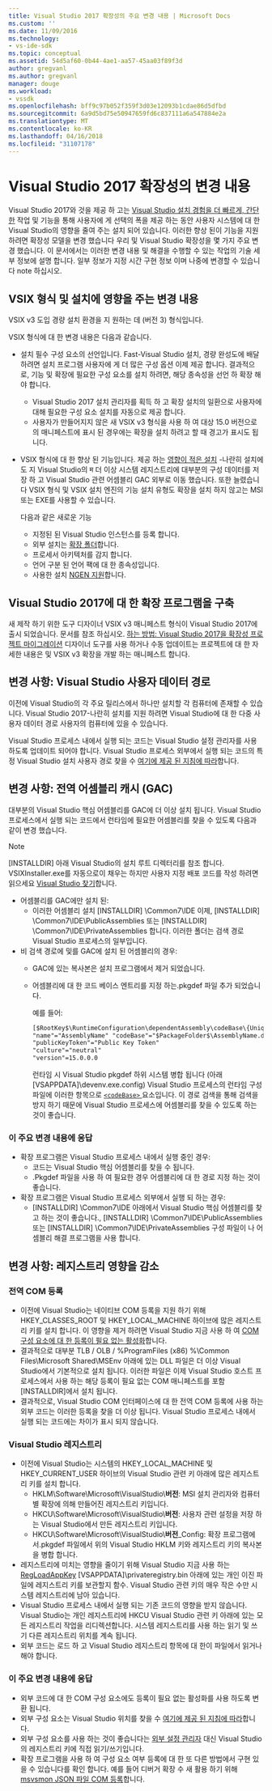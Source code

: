 ```yaml
---
title: Visual Studio 2017 확장성의 주요 변경 내용 | Microsoft Docs
ms.custom: ''
ms.date: 11/09/2016
ms.technology:
- vs-ide-sdk
ms.topic: conceptual
ms.assetid: 54d5af60-0b44-4ae1-aa57-45aa03f89f3d
author: gregvanl
ms.author: gregvanl
manager: douge
ms.workload:
- vssdk
ms.openlocfilehash: bff9c97b052f359f3d03e12093b1cdae86d5dfbd
ms.sourcegitcommit: 6a9d5bd75e50947659fd6c837111a6a547884e2a
ms.translationtype: MT
ms.contentlocale: ko-KR
ms.lasthandoff: 04/16/2018
ms.locfileid: "31107178"
---
```

# <a name="changes-in-visual-studio-2017-extensibility"></a>Visual Studio 2017 확장성의 변경 내용

Visual Studio 2017와 것을 제공 하 고는 [Visual Studio 설치 경험을 더 빠르게, 간단한](https://blogs.msdn.microsoft.com/visualstudio/2016/04/01/faster-leaner-visual-studio-installer) 작업 및 기능을 통해 사용자에 게 선택의 폭을 제공 하는 동안 사용자 시스템에 대 한 Visual Studio의 영향을 줄여 주는 설치 되어 있습니다. 이러한 향상 된이 기능을 지원 하려면 확장성 모델을 변경 했습니다 우리 및 Visual Studio 확장성을 몇 가지 주요 변경 했습니다. 이 문서에서는 이러한 변경 내용 및 해결을 수행할 수 있는 작업의 기술 세부 정보에 설명 합니다. 일부 정보가 지정 시간 구현 정보 이며 나중에 변경할 수 있습니다 note 하십시오.

## <a name="changes-affecting-vsix-format-and-installation"></a>VSIX 형식 및 설치에 영향을 주는 변경 내용

VSIX v3 도입 경량 설치 환경을 지 원하는 데 (버전 3) 형식입니다.

VSIX 형식에 대 한 변경 내용은 다음과 같습니다.

* 설치 필수 구성 요소의 선언입니다. Fast-Visual Studio 설치, 경량 완성도에 배달 하려면 설치 프로그램 사용자에 게 더 많은 구성 옵션 이제 제공 합니다. 결과적으로, 기능 및 확장에 필요한 구성 요소를 설치 하려면, 해당 종속성을 선언 하 확장 해야 합니다.
  * Visual Studio 2017 설치 관리자를 획득 하 고 확장 설치의 일환으로 사용자에 대해 필요한 구성 요소 설치를 자동으로 제공 합니다.
  * 사용자가 만들어지지 않은 새 VSIX v3 형식을 사용 하 여 대상 15.0 버전으로의 매니페스트에 표시 된 경우에는 확장을 설치 하려고 할 때 경고가 표시도 됩니다.
* VSIX 형식에 대 한 향상 된 기능입니다. 제공 하는 [영향이 적은 설치](https://blogs.msdn.microsoft.com/visualstudio/2016/04/25/anatomy-of-a-low-impact-visual-studio-install) -나란히 설치에도 지 Visual Studio의 म 더 이상 시스템 레지스트리에 대부분의 구성 데이터를 저장 하 고 Visual Studio 관련 어셈블리 GAC 외부로 이동 했습니다. 또한 늘렸습니다 VSIX 형식 및 VSIX 설치 엔진의 기능 설치 유형도 확장을 설치 하지 않고는 MSI 또는 EXE를 사용할 수 있습니다.

  다음과 같은 새로운 기능

  * 지정된 된 Visual Studio 인스턴스를 등록 합니다.
  * 외부 설치는 [확장 폴더](set-install-root.md)합니다.
  * 프로세서 아키텍처를 감지 합니다.
  * 언어 구분 된 언어 팩에 대 한 종속성입니다.
  * 사용한 설치 [NGEN 지원](ngen-support.md)합니다.

## <a name="building-an-extension-for-visual-studio-2017"></a>Visual Studio 2017에 대 한 확장 프로그램을 구축

새 제작 하기 위한 도구 디자이너 VSIX v3 매니페스트 형식이 Visual Studio 2017에 출시 되었습니다. 문서를 참조 하십시오. [하는 방법: Visual Studio 2017을 확장성 프로젝트 마이그레이션](how-to-migrate-extensibility-projects-to-visual-studio-2017.md) 디자이너 도구를 사용 하거나 수동 업데이트는 프로젝트에 대 한 자세한 내용은 및 VSIX v3 확장을 개발 하는 매니페스트 합니다.

## <a name="change-visual-studio-user-data-path"></a>변경 사항: Visual Studio 사용자 데이터 경로

이전에 Visual Studio의 각 주요 릴리스에서 하나만 설치할 각 컴퓨터에 존재할 수 있습니다. Visual Studio 2017-나란히 설치를 지원 하려면 Visual Studio에 대 한 다중 사용자 데이터 경로 사용자의 컴퓨터에 있을 수 있습니다.

Visual Studio 프로세스 내에서 실행 되는 코드는 Visual Studio 설정 관리자를 사용 하도록 업데이트 되어야 합니다. Visual Studio 프로세스 외부에서 실행 되는 코드의 특정 Visual Studio 설치 사용자 경로 찾을 수 [여기에 제공 된 지침에 따라](locating-visual-studio.md)합니다.

## <a name="change-global-assembly-cache-gac"></a>변경 사항: 전역 어셈블리 캐시 (GAC)

대부분의 Visual Studio 핵심 어셈블리를 GAC에 더 이상 설치 됩니다. Visual Studio 프로세스에서 실행 되는 코드에서 런타임에 필요한 어셈블리를 찾을 수 있도록 다음과 같이 변경 했습니다.

> [!NOTE]
> [INSTALLDIR] 아래 Visual Studio의 설치 루트 디렉터리를 참조 합니다. VSIXInstaller.exe를 자동으로이 채우는 하지만 사용자 지정 배포 코드를 작성 하려면 읽으세요 [Visual Studio 찾기](locating-visual-studio.md)합니다.

* 어셈블리를 GAC에만 설치 된:
  * 이러한 어셈블리 설치 [INSTALLDIR] \Common7\IDE 이제\, [INSTALLDIR] \Common7\IDE\PublicAssemblies 또는 [INSTALLDIR] \Common7\IDE\PrivateAssemblies 합니다. 이러한 폴더는 검색 경로 Visual Studio 프로세스의 일부입니다.
* 비 검색 경로에 및를 GAC에 설치 된 어셈블리의 경우:
  * GAC에 있는 복사본은 설치 프로그램에서 제거 되었습니다.
  * 어셈블리에 대 한 코드 베이스 엔트리를 지정 하는.pkgdef 파일 추가 되었습니다.

    예를 들어:
    
    ```xml
    [$RootKey$\RuntimeConfiguration\dependentAssembly\codeBase\{UniqueGUID}]
    "name"="AssemblyName" "codeBase"="$PackageFolder$\AssemblyName.dll"
    "publicKeyToken"="Public Key Token"
    "culture"="neutral"
    "version"=15.0.0.0
    ```
    런타임 시 Visual Studio pkgdef 하위 시스템 병합 됩니다 (아래 [VSAPPDATA]\devenv.exe.config) Visual Studio 프로세스의 런타임 구성 파일에 이러한 항목으로 [ `<codeBase>` ](https://msdn.microsoft.com/en-us/library/efs781xb(v=vs.110).aspx) 요소입니다. 이 경로 검색을 통해 검색을 방지 하기 때문에 Visual Studio 프로세스에 어셈블리를 찾을 수 있도록 하는 것이 좋습니다.

### <a name="reacting-to-this-breaking-change"></a>이 주요 변경 내용에 응답

* 확장 프로그램은 Visual Studio 프로세스 내에서 실행 중인 경우:
  * 코드는 Visual Studio 핵심 어셈블리를 찾을 수 됩니다.
  * .Pkgdef 파일을 사용 하 여 필요한 경우 어셈블리에 대 한 경로 지정 하는 것이 좋습니다.
* 확장 프로그램은 Visual Studio 프로세스 외부에서 실행 되 하는 경우:
  * [INSTALLDIR] \Common7\IDE 아래에서 Visual Studio 핵심 어셈블리를 찾고 하는 것이 좋습니다.\, [INSTALLDIR] \Common7\IDE\PublicAssemblies 또는 [INSTALLDIR] \Common7\IDE\PrivateAssemblies 구성 파일이 나 어셈블리 해결 프로그램을 사용 합니다.

## <a name="change-reduce-registry-impact"></a>변경 사항: 레지스트리 영향을 감소

### <a name="global-com-registration"></a>전역 COM 등록

* 이전에 Visual Studio는 네이티브 COM 등록을 지원 하기 위해 HKEY_CLASSES_ROOT 및 HKEY_LOCAL_MACHINE 하이브에 많은 레지스트리 키를 설치 합니다. 이 영향을 제거 하려면 Visual Studio 지금 사용 하 여 [COM 구성 요소에 대 한 등록이 필요 없는 활성화](https://msdn.microsoft.com/en-us/library/ms973913.aspx)합니다.
* 결과적으로 대부분 TLB / OLB / %ProgramFiles (x86) %\Common Files\Microsoft Shared\MSEnv 아래에 있는 DLL 파일은 더 이상 Visual Studio에서 기본적으로 설치 됩니다. 이러한 파일은 이제 Visual Studio 호스트 프로세스에서 사용 하는 해당 등록이 필요 없는 COM 매니페스트를 포함 [INSTALLDIR]에서 설치 됩니다.
* 결과적으로, Visual Studio COM 인터페이스에 대 한 전역 COM 등록에 사용 하는 외부 코드는 이러한 등록을 찾을 더 이상 됩니다. Visual Studio 프로세스 내에서 실행 되는 코드에는 차이가 표시 되지 않습니다.

### <a name="visual-studio-registry"></a>Visual Studio 레지스트리

* 이전에 Visual Studio는 시스템의 HKEY_LOCAL_MACHINE 및 HKEY_CURRENT_USER 하이브의 Visual Studio 관련 키 아래에 많은 레지스트리 키를 설치 합니다.
  * HKLM\Software\Microsoft\VisualStudio\\**버전**: MSI 설치 관리자와 컴퓨터별 확장에 의해 만들어진 레지스트리 키입니다.
  * HKCU\Software\Microsoft\VisualStudio\\**버전**: 사용자 관련 설정을 저장 하는 Visual Studio에서 만든 레지스트리 키입니다.
  * HKCU\Software\Microsoft\VisualStudio\\**버전**_Config: 확장 프로그램에서.pkgdef 파일에서 위의 Visual Studio HKLM 키와 레지스트리 키의 복사본을 병합 합니다.
* 레지스트리에 미치는 영향을 줄이기 위해 Visual Studio 지금 사용 하는 [RegLoadAppKey](https://msdn.microsoft.com/en-us/library/windows/desktop/ms724886(v=vs.85).aspx) [VSAPPDATA]\privateregistry.bin 아래에 있는 개인 이진 파일에 레지스트리 키를 보관할지 함수. Visual Studio 관련 키의 매우 작은 수만 시스템 레지스트리에 남아 있습니다.
* Visual Studio 프로세스 내에서 실행 되는 기존 코드의 영향을 받지 않습니다. Visual Studio는 개인 레지스트리에 HKCU Visual Studio 관련 키 아래에 있는 모든 레지스트리 작업을 리디렉션합니다. 시스템 레지스트리를 사용 하는 읽기 및 쓰기 다른 레지스트리 위치를 계속 됩니다.
* 외부 코드는 로드 하 고 Visual Studio 레지스트리 항목에 대 한이 파일에서 읽거나 해야 합니다.

### <a name="reacting-to-this-breaking-change"></a>이 주요 변경 내용에 응답

* 외부 코드에 대 한 COM 구성 요소에도 등록이 필요 없는 활성화를 사용 하도록 변환 됩니다.
* 외부 구성 요소는 Visual Studio 위치를 찾을 수 [여기에 제공 된 지침에 따라](https://blogs.msdn.microsoft.com/heaths/2016/09/15/changes-to-visual-studio-15-setup)합니다.
* 외부 구성 요소를 사용 하는 것이 좋습니다는 [외부 설정 관리자](https://msdn.microsoft.com/en-us/library/microsoft.visualstudio.settings.externalsettingsmanager.aspx) 대신 Visual Studio의 레지스트리 키에 직접 읽기/쓰기입니다.
* 확장 프로그램을 사용 하 여 구성 요소 여부 등록에 대 한 또 다른 방법에서 구현 있을 수 있습니다를 확인 합니다. 예를 들어 디버거 확장 수 새 활용 하기 위해 [msvsmon JSON 파일 COM 등록](migrate-debugger-COM-registration.md)합니다.
